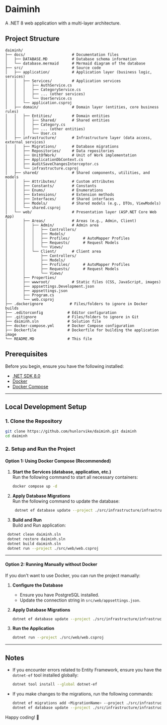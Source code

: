 # Daiminh

A .NET 8 web application with a multi-layer architecture.

## Project Structure

```text
daiminh/
├── docs/                     # Documentation files
│   ├── DATABASE.MD           # Database schema information
│   └── database.mermaid      # Mermaid diagram of the database
├── src/                      # Source code
│   ├── application/          # Application layer (business logic, services)
│   │   ├── Services/         # Application services
│   │   │   ├── AuthService.cs
│   │   │   ├── CategoryService.cs
│   │   │   ├── ... (other services)
│   │   │   └── UserService.cs
│   │   └── application.csproj
│   ├── domain/               # Domain layer (entities, core business rules)
│   │   ├── Entities/         # Domain entities
│   │   │   ├── Shared/       # Shared entities
│   │   │   ├── Category.cs
│   │   │   ├── ... (other entities)
│   │   │   └── User.cs
│   ├── infrastructure/       # Infrastructure layer (data access, external services)
│   │   ├── Migrations/       # Database migrations
│   │   ├── Repositories/     # Data repositories
│   │   ├── UnitOfWork/       # Unit of Work implementation
│   │   ├── ApplicationDbContext.cs
│   │   ├── AuditSaveChangesInterceptor.cs
│   │   └── infrastructure.csproj
│   ├── shared/               # Shared components, utilities, and models
│   │   ├── Attributes/       # Custom attributes
│   │   ├── Constants/        # Constants
│   │   ├── Enums/            # Enumerations
│   │   ├── Extensions/       # Extension methods
│   │   ├── Interfaces/       # Shared interfaces
│   │   ├── Models/           # Shared models (e.g., DTOs, ViewModels)
│   │   └── shared.csproj
│   └── web/                  # Presentation layer (ASP.NET Core Web App)
│       ├── Areas/            # Areas (e.g., Admin, Client)
│       │   ├── Admin/        # Admin area
│       │   │   ├── Controllers/
│       │   │   ├── Models/
│       │   │   ├── Profiles/      # AutoMapper Profiles
│       │   │   ├── Requests/      # Request Models
│       │   │   └── Views/
│       │   └── Client/       # Client area
│       │       ├── Controllers/
│       │       ├── Models/
│       │       ├── Profiles/      # AutoMapper Profiles
│       │       ├── Requests/      # Request Models
│       │       └── Views/
│       ├── Properties/
│       ├── wwwroot/          # Static files (CSS, JavaScript, images)
│       ├── appsettings.Development.json
│       ├── appsettings.json
│       ├── Program.cs
│       └── web.csproj
├── .dockerignore            # Files/folders to ignore in Docker builds
├── .editorconfig           # Editor configuration
├── .gitignore              # Files/folders to ignore in Git
├── daiminh.sln             # Solution file
├── docker-compose.yml      # Docker Compose configuration
├── Dockerfile              # Dockerfile for building the application image
└── README.MD               # This file
```

## Prerequisites

Before you begin, ensure you have the following installed:

-   [.NET SDK 8.0](https://dotnet.microsoft.com/download/dotnet/8.0)
-   [Docker](https://www.docker.com/products/docker-desktop/)
-   [Docker Compose](https://docs.docker.com/compose/install/)

---

## Local Development Setup

### 1. Clone the Repository

```bash
git clone https://github.com/hunlorvike/daiminh.git daiminh
cd daiminh
```

### 2. Setup and Run the Project

#### **Option 1: Using Docker Compose (Recommended)**

1.  **Start the Services (database, application, etc.)**  
    Run the following command to start all necessary containers:

    ```bash
    docker compose up -d
    ```

2.  **Apply Database Migrations**  
    Run the following command to update the database:
    
    ```bash
     dotnet ef database update --project ./src/infrastructure/infrastructure.csproj --startup-project ./src/web/web.csproj
    ```
3. **Build and Run**  
   Build and Run application:
  ```bash
   dotnet clean daiminh.sln
   dotnet restore daiminh.sln
   dotnet build daiminh.sln
   dotnet run --project ./src/web/web.csproj
   ```

---

#### **Option 2: Running Manually without Docker**

If you don't want to use Docker, you can run the project manually:

1.  **Configure the Database**  
    -   Ensure you have PostgreSQL installed.  
    -   Update the connection string in `src/web/appsettings.json`.

2.  **Apply Database Migrations**  
    ```bash
    dotnet ef database update --project ./src/infrastructure/infrastructure.csproj --startup-project ./src/web/web.csproj
    ```

3.  **Run the Application**  
    ```bash
    dotnet run --project ./src/web/web.csproj
    ```

---

## Notes

-   If you encounter errors related to Entity Framework, ensure you have the `dotnet-ef` tool installed globally:

    ```bash
    dotnet tool install --global dotnet-ef
    ```

-   If you make changes to the migrations, run the following commands:

    ```bash
    dotnet ef migrations add <MigrationName> --project ./src/infrastructure/infrastructure.csproj --startup-project ./src/web/web.csproj
    dotnet ef database update --project ./src/infrastructure/infrastructure.csproj --startup-project ./src/web/web.csproj
    ```

Happy coding! 🚀
